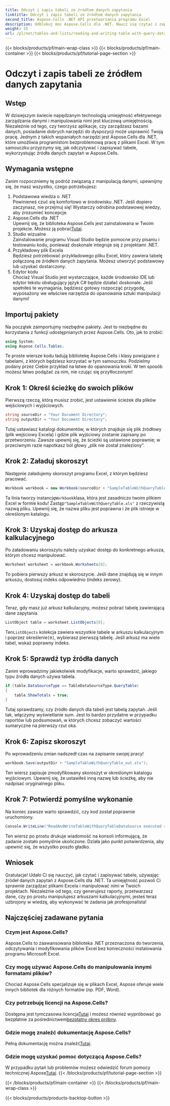 ```yaml
---
title: Odczyt i zapis tabeli ze źródłem danych zapytania
linktitle: Odczyt i zapis tabeli ze źródłem danych zapytania
second_title: Aspose.Cells .NET API przetwarzania programu Excel
description: Odblokuj moc Aspose.Cells dla .NET. Naucz się czytać i zapisywać tabele ze źródłami danych zapytań w tym szczegółowym przewodniku krok po kroku.
weight: 15
url: /pl/net/tables-and-lists/reading-and-writing-table-with-query-data-source/
---
```


{{< blocks/products/pf/main-wrap-class >}}
{{< blocks/products/pf/main-container >}}
{{< blocks/products/pf/tutorial-page-section >}}

# Odczyt i zapis tabeli ze źródłem danych zapytania

## Wstęp
W dzisiejszym świecie napędzanym technologią umiejętność efektywnego zarządzania danymi i manipulowania nimi jest kluczową umiejętnością. Niezależnie od tego, czy tworzysz aplikacje, czy zarządzasz bazami danych, posiadanie dobrych narzędzi do dyspozycji może usprawnić Twoją pracę. Jednym z takich wspaniałych narzędzi jest Aspose.Cells dla .NET, które umożliwia programistom bezproblemową pracę z plikami Excel. W tym samouczku przyjrzymy się, jak odczytywać i zapisywać tabele, wykorzystując źródła danych zapytań w Aspose.Cells.
## Wymagania wstępne
Zanim rozpoczniemy tę podróż związaną z manipulacją danymi, upewnijmy się, że masz wszystko, czego potrzebujesz:
1. Podstawowa wiedza o .NET  
   Powinieneś czuć się komfortowo w środowisku .NET. Jeśli dopiero zaczynasz, nie przejmuj się! Wystarczy odrobina podstawowej wiedzy, aby zrozumieć koncepcje.
2. Aspose.Cells dla .NET  
    Upewnij się, że biblioteka Aspose.Cells jest zainstalowana w Twoim projekcie. Możesz ją pobrać[Tutaj](https://releases.aspose.com/cells/net/).
3. Studio wizualne  
   Zainstalowanie programu Visual Studio będzie pomocne przy pisaniu i testowaniu kodu, ponieważ doskonale integruje się z projektami .NET.
4. Przykładowy plik Excela  
   Będziesz potrzebować przykładowego pliku Excel, który zawiera tabelę połączoną ze źródłem danych zapytania. Możesz utworzyć podstawowy lub uzyskać dostarczony.
5. Edytor kodu  
   Chociaż Visual Studio jest wystarczające, każde środowisko IDE lub edytor tekstu obsługujący język C# będzie działać doskonale.
Jeśli spełniłeś te wymagania, będziesz gotowy rozpocząć przygodę, wyposażony we właściwe narzędzia do opanowania sztuki manipulacji danymi!
## Importuj pakiety
Na początek zaimportujmy niezbędne pakiety. Jest to niezbędne do korzystania z funkcji udostępnianych przez Aspose.Cells. Oto, jak to zrobić:
```csharp
using System;
using Aspose.Cells.Tables;
```
Te proste wiersze kodu ładują bibliotekę Aspose.Cells i klasy powiązane z tabelami, z których będziesz korzystać w tym samouczku.
Podzielmy podany przez Ciebie przykład na łatwe do opanowania kroki. W ten sposób możesz łatwo podążać za nim, nie czując się przytłoczonym!
## Krok 1: Określ ścieżkę do swoich plików
Pierwszą rzeczą, którą musisz zrobić, jest ustawienie ścieżek dla plików wejściowych i wyjściowych. 
```csharp
string sourceDir = "Your Document Directory";
string outputDir = "Your Document Directory";
```
Tutaj ustawiasz katalogi dokumentów, w których znajduje się plik źródłowy (plik wejściowy Excela) i gdzie plik wyjściowy zostanie zapisany po przetworzeniu. Zawsze upewnij się, że ścieżki są ustawione poprawnie; w przeciwnym razie napotkasz ból głowy „plik nie został znaleziony”.
## Krok 2: Załaduj skoroszyt
Następnie załadujemy skoroszyt programu Excel, z którym będziesz pracować.
```csharp
Workbook workbook = new Workbook(sourceDir + "SampleTableWithQueryTable.xls");
```
 Ta linia tworzy instancję`Workbook`klasa, która jest zasadniczo twoim plikiem Excel w formie kodu! Zastąp`"SampleTableWithQueryTable.xls"` z rzeczywistą nazwą pliku. Upewnij się, że nazwa pliku jest poprawna i że plik istnieje w określonym katalogu.
## Krok 3: Uzyskaj dostęp do arkusza kalkulacyjnego
Po załadowaniu skoroszytu należy uzyskać dostęp do konkretnego arkusza, którym chcesz manipulować.
```csharp
Worksheet worksheet = workbook.Worksheets[0];
```
To pobiera pierwszy arkusz w skoroszycie. Jeśli dane znajdują się w innym arkuszu, dostosuj indeks odpowiednio (indeks zerowy).
## Krok 4: Uzyskaj dostęp do tabeli
Teraz, gdy masz już arkusz kalkulacyjny, możesz pobrać tabelę zawierającą dane zapytania.
```csharp
ListObject table = worksheet.ListObjects[0];
```
 Ten`ListObjects` kolekcja zawiera wszystkie tabele w arkuszu kalkulacyjnym i poprzez określenie`[0]`, wybierasz pierwszą tabelę. Jeśli arkusz ma wiele tabel, wskaż poprawny indeks.
## Krok 5: Sprawdź typ źródła danych
Zanim wprowadzimy jakiekolwiek modyfikacje, warto sprawdzić, jakiego typu źródła danych używa tabela.
```csharp
if (table.DataSourceType == TableDataSourceType.QueryTable)
{
    table.ShowTotals = true;
}
```
Tutaj sprawdzamy, czy źródło danych dla tabeli jest tabelą zapytań. Jeśli tak, włączymy wyświetlanie sum. Jest to bardzo przydatne w przypadku raportów lub podsumowań, w których chcesz zobaczyć wartości sumaryczne na pierwszy rzut oka.
## Krok 6: Zapisz skoroszyt
Po wprowadzeniu zmian nadszedł czas na zapisanie swojej pracy!
```csharp
workbook.Save(outputDir + "SampleTableWithQueryTable_out.xls");
```
Ten wiersz zapisuje zmodyfikowany skoroszyt w określonym katalogu wyjściowym. Upewnij się, że ustawiłeś inną nazwę lub ścieżkę, aby nie nadpisać oryginalnego pliku.
## Krok 7: Potwierdź pomyślne wykonanie
Na koniec zawsze warto sprawdzić, czy kod został poprawnie uruchomiony.
```csharp
Console.WriteLine("ReadAndWriteTableWithQueryTableDataSource executed successfully.");
```
Ten wiersz po prostu drukuje wiadomość na konsoli informującą, że zadanie zostało pomyślnie ukończone. Działa jako punkt potwierdzenia, aby upewnić się, że wszystko poszło gładko.
## Wniosek
Gratulacje! Udało Ci się nauczyć, jak czytać i zapisywać tabele, używając źródeł danych zapytań z Aspose.Cells dla .NET. Ta umiejętność pozwoli Ci sprawnie zarządzać plikami Excela i manipulować nimi w Twoich projektach. Niezależnie od tego, czy generujesz raporty, przetwarzasz dane, czy po prostu manipulujesz arkuszami kalkulacyjnymi, jesteś teraz uzbrojony w wiedzę, aby wykonywać te zadania jak profesjonalista!
## Najczęściej zadawane pytania
### Czym jest Aspose.Cells?  
Aspose.Cells to zaawansowana biblioteka .NET przeznaczona do tworzenia, odczytywania i modyfikowania plików Excel bez konieczności instalowania programu Microsoft Excel.
### Czy mogę używać Aspose.Cells do manipulowania innymi formatami plików?  
Chociaż Aspose.Cells specjalizuje się w plikach Excel, Aspose oferuje wiele innych bibliotek dla różnych formatów (np. PDF, Word).
### Czy potrzebuję licencji na Aspose.Cells?  
 Dostępna jest tymczasowa licencja[Tutaj](https://purchase.aspose.com/temporary-license/) i możesz również wypróbować go bezpłatnie za pośrednictwem[bezpłatny okres próbny](https://releases.aspose.com/).
### Gdzie mogę znaleźć dokumentację Aspose.Cells?  
 Pełną dokumentację można znaleźć[Tutaj](https://reference.aspose.com/cells/net/).
### Gdzie mogę uzyskać pomoc dotyczącą Aspose.Cells?  
 W przypadku pytań lub problemów możesz odwiedzić forum pomocy technicznej Aspose[Tutaj](https://forum.aspose.com/c/cells/9).
{{< /blocks/products/pf/tutorial-page-section >}}

{{< /blocks/products/pf/main-container >}}
{{< /blocks/products/pf/main-wrap-class >}}

{{< blocks/products/products-backtop-button >}}
